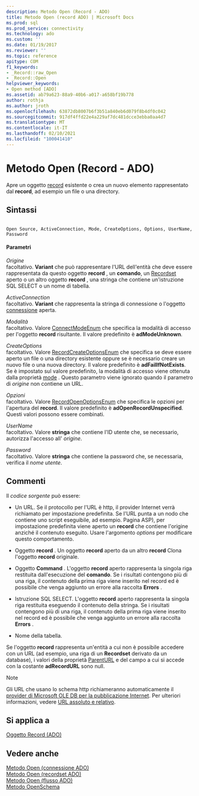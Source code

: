 ```yaml
---
description: Metodo Open (Record - ADO)
title: Metodo Open (record ADO) | Microsoft Docs
ms.prod: sql
ms.prod_service: connectivity
ms.technology: ado
ms.custom: ''
ms.date: 01/19/2017
ms.reviewer: ''
ms.topic: reference
apitype: COM
f1_keywords:
- _Record::raw_Open
- _Record::Open
helpviewer_keywords:
- Open method [ADO]
ms.assetid: ab79a623-88a9-40b6-a017-a658bf19b778
author: rothja
ms.author: jroth
ms.openlocfilehash: 63872db8007b6f3b51a840eb6d079f8b4df0c042
ms.sourcegitcommit: 917df4ffd22e4a229af7dc481dcce3ebba0aa4d7
ms.translationtype: MT
ms.contentlocale: it-IT
ms.lasthandoff: 02/10/2021
ms.locfileid: "100041410"
---
```

# <a name="open-method-ado-record"></a>Metodo Open (Record - ADO)
Apre un oggetto [record](./record-object-ado.md) esistente o crea un nuovo elemento rappresentato dal **record**, ad esempio un file o una directory.  
  
## <a name="syntax"></a>Sintassi  
  
```  
  
Open Source, ActiveConnection, Mode, CreateOptions, Options, UserName, Password  
```  
  
#### <a name="parameters"></a>Parametri  
 *Origine*  
 facoltativo. **Variant** che può rappresentare l'URL dell'entità che deve essere rappresentata da questo oggetto **record** , un **comando**, un [Recordset](./recordset-object-ado.md) aperto o un altro oggetto **record** , una stringa che contiene un'istruzione SQL SELECT o un nome di tabella.  
  
 *ActiveConnection*  
 facoltativo. **Variant** che rappresenta la stringa di connessione o l'oggetto [connessione](./connection-object-ado.md) aperta.  
  
 *Modalità*  
 facoltativo. Valore [ConnectModeEnum](./connectmodeenum.md) che specifica la modalità di accesso per l'oggetto **record** risultante. Il valore predefinito è **adModeUnknown**.  
  
 *CreateOptions*  
 facoltativo. Valore [RecordCreateOptionsEnum](./recordcreateoptionsenum.md) che specifica se deve essere aperto un file o una directory esistente oppure se è necessario creare un nuovo file o una nuova directory. Il valore predefinito è **adFailIfNotExists**. Se è impostato sul valore predefinito, la modalità di accesso viene ottenuta dalla proprietà [mode](./mode-property-ado.md) . Questo parametro viene ignorato quando il parametro di *origine* non contiene un URL.  
  
 *Opzioni*  
 facoltativo. Valore [RecordOpenOptionsEnum](./recordopenoptionsenum.md) che specifica le opzioni per l'apertura del **record**. Il valore predefinito è **adOpenRecordUnspecified**. Questi valori possono essere combinati.  
  
 *UserName*  
 facoltativo. Valore **stringa** che contiene l'ID utente che, se necessario, autorizza l'accesso all' *origine*.  
  
 *Password*  
 facoltativo. Valore **stringa** che contiene la password che, se necessaria, verifica il *nome utente*.  
  
## <a name="remarks"></a>Commenti  
 Il *codice sorgente* può essere:  
  
-   Un URL. Se il protocollo per l'URL è http, il provider Internet verrà richiamato per impostazione predefinita. Se l'URL punta a un nodo che contiene uno script eseguibile, ad esempio. Pagina ASP), per impostazione predefinita viene aperto un **record** che contiene l'origine anziché il contenuto eseguito. Usare l'argomento *options* per modificare questo comportamento.  
  
-   Oggetto **record** . Un oggetto **record** aperto da un altro **record** Clona l'oggetto **record** originale.  
  
-   Oggetto **Command** . L'oggetto **record** aperto rappresenta la singola riga restituita dall'esecuzione del **comando**. Se i risultati contengono più di una riga, il contenuto della prima riga viene inserito nel record ed è possibile che venga aggiunto un errore alla raccolta **Errors** .  
  
-   Istruzione SQL SELECT. L'oggetto **record** aperto rappresenta la singola riga restituita eseguendo il contenuto della stringa. Se i risultati contengono più di una riga, il contenuto della prima riga viene inserito nel record ed è possibile che venga aggiunto un errore alla raccolta **Errors** .  
  
-   Nome della tabella.  
  
 Se l'oggetto **record** rappresenta un'entità a cui non è possibile accedere con un URL (ad esempio, una riga di un **Recordset** derivato da un database), i valori della proprietà [ParentURL](./parenturl-property-ado.md) e del campo a cui si accede con la costante **adRecordURL** sono null.  
  
> [!NOTE]
>  Gli URL che usano lo schema http richiameranno automaticamente il [provider di Microsoft OLE DB per la pubblicazione Internet](../../guide/appendixes/microsoft-ole-db-provider-for-internet-publishing.md). Per ulteriori informazioni, vedere [URL assoluto e relativo](../../guide/data/absolute-and-relative-urls.md).  
  
## <a name="applies-to"></a>Si applica a  
 [Oggetto Record (ADO)](./record-object-ado.md)  
  
## <a name="see-also"></a>Vedere anche  
 [Metodo Open (connessione ADO)](./open-method-ado-connection.md)   
 [Metodo Open (recordset ADO)](./open-method-ado-recordset.md)   
 [Metodo Open (flusso ADO)](./open-method-ado-stream.md)   
 [Metodo OpenSchema](./openschema-method.md)